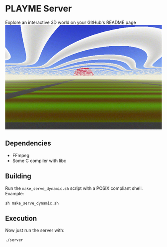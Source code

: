 # PLAYME Server
Explore an interactive 3D world on your GitHub's README page
![](draw/baked/cool.gif)

## Dependencies
- FFmpeg
- Some C compiler with libc

## Building
Run the ```make_serve_dynamic.sh``` script with a POSIX compliant shell. Example:
```
sh make_serve_dynamic.sh
```

## Execution
Now just run the server with:
```
./server
```